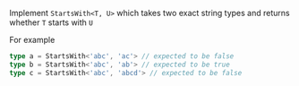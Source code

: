 Implement `StartsWith<T, U>` which takes two exact string types and returns whether `T` starts with `U`

For example

```typescript
type a = StartsWith<'abc', 'ac'> // expected to be false
type b = StartsWith<'abc', 'ab'> // expected to be true
type c = StartsWith<'abc', 'abcd'> // expected to be false
```
